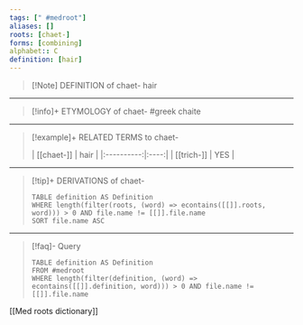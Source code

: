 ```yaml
---
tags: [" #medroot"]
aliases: []
roots: [chaet-]
forms: [combining]
alphabet:: C
definition: [hair]
---
```

>[!Note] DEFINITION of chaet-
>hair
_____
>[!info]+ ETYMOLOGY of chaet-
>#greek chaite
_____
>[!example]+ RELATED TERMS to chaet-
>
>| [[chaet-]] | hair |
|:----------:|:----:|
| [[trich-]] | YES  |
_____
>[!tip]+ DERIVATIONS of chaet-
>```dataview
>TABLE definition AS Definition 
>WHERE length(filter(roots, (word) => econtains([[]].roots, word))) > 0 AND file.name != [[]].file.name
>SORT file.name ASC
>```
_____
>[!faq]- Query
>
>```dataview
>TABLE definition AS Definition
>FROM #medroot
>WHERE length(filter(definition, (word) => econtains([[]].definition, word))) > 0 AND file.name != [[]].file.name
>```

[[Med roots dictionary]]